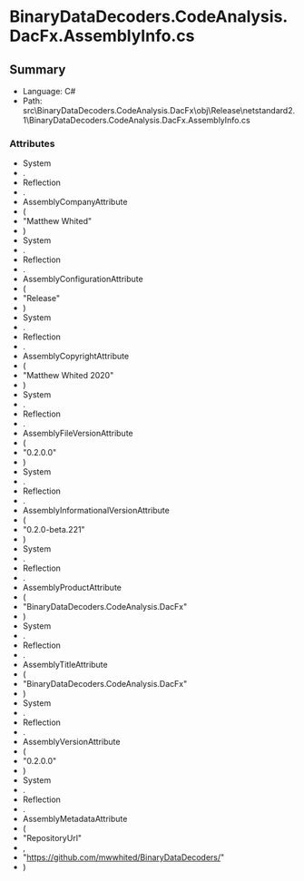 ﻿# BinaryDataDecoders.CodeAnalysis.DacFx.AssemblyInfo.cs

## Summary

* Language: C#
* Path: src\BinaryDataDecoders.CodeAnalysis.DacFx\obj\Release\netstandard2.1\BinaryDataDecoders.CodeAnalysis.DacFx.AssemblyInfo.cs

### Attributes

 - System
 - .
 - Reflection
 - .
 - AssemblyCompanyAttribute
 - (
 - "Matthew Whited"
 - )
 - System
 - .
 - Reflection
 - .
 - AssemblyConfigurationAttribute
 - (
 - "Release"
 - )
 - System
 - .
 - Reflection
 - .
 - AssemblyCopyrightAttribute
 - (
 - "Matthew Whited 2020"
 - )
 - System
 - .
 - Reflection
 - .
 - AssemblyFileVersionAttribute
 - (
 - "0.2.0.0"
 - )
 - System
 - .
 - Reflection
 - .
 - AssemblyInformationalVersionAttribute
 - (
 - "0.2.0-beta.221"
 - )
 - System
 - .
 - Reflection
 - .
 - AssemblyProductAttribute
 - (
 - "BinaryDataDecoders.CodeAnalysis.DacFx"
 - )
 - System
 - .
 - Reflection
 - .
 - AssemblyTitleAttribute
 - (
 - "BinaryDataDecoders.CodeAnalysis.DacFx"
 - )
 - System
 - .
 - Reflection
 - .
 - AssemblyVersionAttribute
 - (
 - "0.2.0.0"
 - )
 - System
 - .
 - Reflection
 - .
 - AssemblyMetadataAttribute
 - (
 - "RepositoryUrl"
 - ,
 - "https://github.com/mwwhited/BinaryDataDecoders/"
 - )

